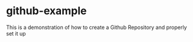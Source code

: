 # github-example
This is a demonstration of how to create a Github Repository and properly set it up
